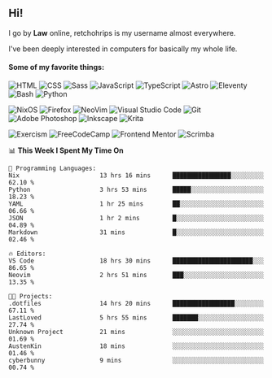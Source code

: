 ## Hi!

I go by **Law** online, retchohrips is my username almost everywhere.

I've been deeply interested in computers for basically my whole life.

#### Some of my favorite things:

![HTML](https://img.shields.io/badge/HTML-%23E34F26?style=flat&logo=html5&logoColor=white)
![CSS](https://img.shields.io/badge/CSS-%231572B6?style=flat&logo=css3&logoColor=white)
![Sass](https://img.shields.io/badge/Sass-%23CC6699?style=flat&logo=sass&logoColor=white)
![JavaScript](https://img.shields.io/badge/JavaScript-%23F7DF1E?style=flat&logo=javascript&logoColor=black)
![TypeScript](https://img.shields.io/badge/TypeScript-%233178C6?style=flat&logo=typescript&logoColor=white)
![Astro](https://img.shields.io/badge/Astro-%23BC52EE?style=flat&logo=astro&logoColor=white)
![Eleventy](https://img.shields.io/badge/Eleventy-black?style=flat&logo=eleventy&logoColor=white)
![Bash](https://img.shields.io/badge/Bash-%234EAA25?style=flat&logo=gnu-bash&logoColor=white)
![Python](https://img.shields.io/badge/Python-3670A0?style=flat&logo=python&logoColor=white)

![NixOS](https://img.shields.io/badge/NixOS-%235277C3?style=flat&logo=nixos&logoColor=white)
![Firefox](https://img.shields.io/badge/Firefox-FF7139?style=lat&logo=Firefox-Browser&logoColor=white)
![NeoVim](https://img.shields.io/badge/NeoVim-%2357A143?style=flat&logo=neovim&logoColor=white)
![Visual Studio Code](https://img.shields.io/badge/VS%20Code-0078d7.svg?style=flat&logo=visual-studio-code&logoColor=white)
![Git](https://img.shields.io/badge/Git-%23F05032?style=flat&logo=git&logoColor=white)
![Adobe Photoshop](https://img.shields.io/badge/Photoshop-%2331A8FF?style=flat&logo=adobe%20photoshop&logoColor=white)
![Inkscape](https://img.shields.io/badge/Inkscape-e0e0e0?style=flat&logo=inkscape&logoColor=080A13)
![Krita](https://img.shields.io/badge/Krita-203759?style=flat&logo=krita&logoColor=white)

![Exercism](https://img.shields.io/badge/Exercism-009CAB?style=flat&logo=exercism&logoColor=white)
![FreeCodeCamp](https://img.shields.io/badge/freeCodeCamp-%23123?style=flat&logo=freecodecamp&logoColor=white)
![Frontend Mentor](https://img.shields.io/badge/Frontend%20Mentor-%233F54A3?style=flat&logo=Frontend-Mentor&logoColor=white)
![Scrimba](https://img.shields.io/badge/Scrimba-2B283A?style=flat&logo=scrimba&logoColor=white)

<!--START_SECTION:waka-->
📊 **This Week I Spent My Time On** 

```text
💬 Programming Languages: 
Nix                      13 hrs 16 mins      ████████████████░░░░░░░░░   62.10 % 
Python                   3 hrs 53 mins       █████░░░░░░░░░░░░░░░░░░░░   18.23 % 
YAML                     1 hr 25 mins        ██░░░░░░░░░░░░░░░░░░░░░░░   06.66 % 
JSON                     1 hr 2 mins         █░░░░░░░░░░░░░░░░░░░░░░░░   04.89 % 
Markdown                 31 mins             █░░░░░░░░░░░░░░░░░░░░░░░░   02.46 % 

🔥 Editors: 
VS Code                  18 hrs 30 mins      ██████████████████████░░░   86.65 % 
Neovim                   2 hrs 51 mins       ███░░░░░░░░░░░░░░░░░░░░░░   13.35 % 

🐱‍💻 Projects: 
.dotfiles                14 hrs 20 mins      █████████████████░░░░░░░░   67.11 % 
LastLoved                5 hrs 55 mins       ███████░░░░░░░░░░░░░░░░░░   27.74 % 
Unknown Project          21 mins             ░░░░░░░░░░░░░░░░░░░░░░░░░   01.69 % 
AustenKin                18 mins             ░░░░░░░░░░░░░░░░░░░░░░░░░   01.46 % 
cyberbunny               9 mins              ░░░░░░░░░░░░░░░░░░░░░░░░░   00.74 % 
```


<!--END_SECTION:waka-->
